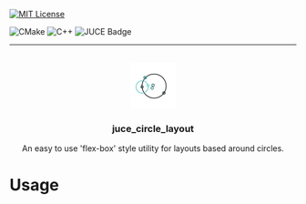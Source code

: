 
[![MIT License][license-shield]][license-url]

![CMake](https://img.shields.io/badge/CMake-%23008FBA.svg?style=for-the-badge&logo=cmake&logoColor=white)
![C++](https://img.shields.io/badge/c++-%2300599C.svg?style=for-the-badge&logo=c%2B%2B&logoColor=white)
![JUCE Badge](https://img.shields.io/badge/JUCE-8DC63F?logo=juce&logoColor=fff&style=for-the-badge)

---

<br />
<div align="center">
  <a href="https://github.com/leonp-s/juce_circle_layout">
    <img src="resources/icon.png" alt="Logo" width="80" height="80">
  </a>
  <h3 align="center">juce_circle_layout</h3>
  <p align="center">
    An easy to use 'flex-box' style utility for layouts based around circles.
  </p>
</div>

# Usage


[license-shield]: https://img.shields.io/github/license/leonp-s/juce_circle_layout.svg?style=for-the-badge
[license-url]: https://github.com/leonp-s/juce_circle_layout/blob/main/LICENSE